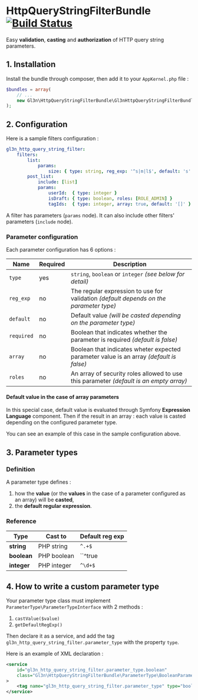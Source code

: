 # HttpQueryStringFilterBundle [![Build Status](https://travis-ci.org/gl3n/HttpQueryStringFilterBundle.svg?branch=master)](https://travis-ci.org/gl3n/HttpQueryStringFilterBundle)

Easy **validation**, **casting** and **authorization** of HTTP query string parameters.

## 1. Installation

Install the bundle through composer, then add it to your ``AppKernel.php`` file :

```php
$bundles = array(
    // ...
    new Gl3n\HttpQueryStringFilterBundle\Gl3nHttpQueryStringFilterBundle(),
);
```

## 2. Configuration

Here is a sample filters configuration :

```yml
gl3n_http_query_string_filter:
    filters:
        list:
            params:
                size: { type: string, reg_exp: '^s|m|l$', default: 's' }
        post_list:
            include: [list]
            params:
                userId:  { type: integer }
                isDraft: { type: boolean, roles: [ROLE_ADMIN] }
                tagIds:  { type: integer, array: true, default: '[]' }
```

A filter has parameters (``params`` node). It can also include other filters' parameters (``include`` node).

### Parameter configuration

Each parameter configuration has 6 options :

| Name         | Required | Description                                                                             |
|--------------|----------|-----------------------------------------------------------------------------------------|
| ``type``     | yes      | ``string``, ``boolean`` or ``integer`` *(see below for detail)*                         |
| ``reg_exp``  | no       | The regular expression to use for validation *(default depends on the parameter type)*  |
| ``default``  | no       | Default value *(will be casted depending on the parameter type)*                        |
| ``required`` | no       | Boolean that indicates whether the parameter is required *(default is false)*           |
| ``array``    | no       | Boolean that indicates wheter expected parameter value is an array *(default is false)* |
| ``roles``    | no       | An array of security roles allowed to use this parameter *(default is an empty array)*              |

#### Default value in the case of array parameters

In this special case, default value is evaluated through Symfony **Expression Language** component. Then if the result in an array : each value is casted depending on the configured parameter type.

You can see an example of this case in the sample configuration above.

## 3. Parameter types

### Definition

A parameter type defines :

1. how the **value** (or the **values** in the case of a parameter configured as an array) will be **casted**,
2. the **default regular expression**.

### Reference

| Type        | Cast to     | Default reg exp  |
|-------------|-------------|------------------|
| **string**  | PHP string  | ``^.+$``         |
| **boolean** | PHP boolean | ``^true|false$`` |
| **integer** | PHP integer | ``^\d+$``        |

## 4. How to write a custom parameter type

Your parameter type class must implement ``ParameterType\ParameterTypeInterface`` with 2 methods :

1. ``castValue($value)``
2. ``getDefaultRegExp()``

Then declare it as a service, and add the tag ``gl3n_http_query_string_filter.parameter_type`` with the property ``type``.

Here is an example of XML declaration :

```xml
<service
    id="gl3n_http_query_string_filter.parameter_type.boolean"
    class="Gl3n\HttpQueryStringFilterBundle\ParameterType\BooleanParameterType"
>
    <tag name="gl3n_http_query_string_filter.parameter_type" type="boolean"/>
</service>
```





